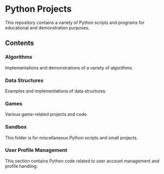 
# Python Projects

This repository contains a variety of Python scripts and programs for educational and demonstration purposes. 

## Contents

### Algorithms
Implementations and demonstrations of a variety of algorithms.

### Data Structures
Examples and implementations of data structures.

### Games
Various game-related projects and code.

### Sandbox
This folder is for miscellaneous Python scripts and small projects.

### User Profile Management
This section contains Python code related to user account management and profile handling.
